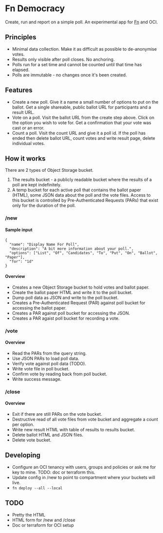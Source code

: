 # Fn Democracy
Create, run and report on a simple poll. An experimental app for [Fn](http://fnproject.io) and OCI.

## Principles
  * Minimal data collection. Make it as difficult as possible to de-anonymise votes.
  * Results only visible after poll closes. No anchoring.
  * Polls run for a set time and cannot be counted until that time has elapsed.
  * Polls are immutable - no changes once it's been created.

## Features
  * Create a new poll. Give it a name a small number of options to put on the ballot. Get a single shareable, public ballot URL for participants and a result URL.
  * Vote on a poll. Visit the ballot URL from the create step above. Click on the option you wish to vote for. Get a confirmation that your vote was cast or an error.
  * Count a poll. Visit the count URL and give it a poll id. If the poll has ended then delete ballot URL, count votes and write result page, delete individual votes.

## How it works
There are 2 types of Object Storage bucket.
  1. The results bucket - a publicly readable bucket where the results of a poll are kept indefinitely.
  2. A temp bucket for each active poll that contains the ballot paper (HTML), some JSON data about the poll and the vote files. Access to this bucket is controlled by Pre-Authenticated Requests (PARs) that exist only for the duration of the poll.

### /new
#### Sample input
    {
      "name": "Display Name For Poll",
      "description": "A bit more information about your poll.",
      "options": ["List", "Of", "Candidates", "To", "Put", "On", "Ballot", "Paper"],
      "for": "1d"
    }
   
#### Overview
  * Creates a new Object Storage bucket to hold votes and ballot paper.
  * Create the ballot paper HTML and write it to the poll bucket.
  * Dump poll data as JSON and write to the poll bucket.
  * Creates a Pre-Authenticated Request (PAR) against poll bucket for accessing the ballot paper.
  * Creates a PAR against poll bucket for accessing the JSON.
  * Creates a PAR agaist poll bucket for recording a vote.

### /vote
#### Overview
  * Read the PARs from the query string.
  * Use JSON PARs to load poll data.
  * Verify vote against poll data (TODO).
  * Write vote file in poll bucket.
  * Confirm vote by reading back from poll bucket.
  * Write success message.

### /close
#### Overview
  * Exit if there are still PARs on the vote bucket.
  * Destructive read of all vote files from vote bucket and aggregate a count per option.
  * Write new result HTML with table of results to results bucket.
  * Delete ballot HTML and JSON files.
  * Delete vote bucket.
  
## Developing
  * Configure an OCI tenancy with users, groups and policies or ask me for key to mine. TODO: doc or terraform this.
  * Update config in /new to point to compartment where your buckets will live.
  * `fn deploy --all --local`

## TODO
  * Pretty the HTML
  * HTML form for /new and /close
  * Doc or terraform for OCI setup
  
  
